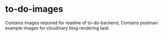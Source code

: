 # to-do-images

Contains images required for readme of to-do-backend,
Contains postman example images for cloudinary blog rendering task
